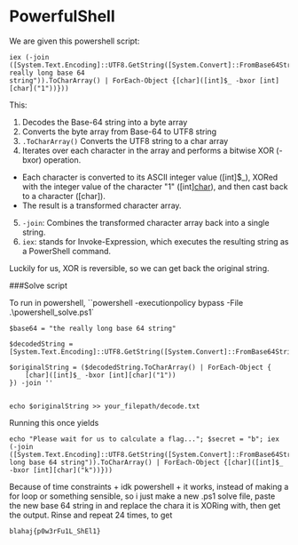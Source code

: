 # PowerfulShell

We are given this powershell script:
```
iex (-join ([System.Text.Encoding]::UTF8.GetString([System.Convert]::FromBase64String("this really long base 64
string")).ToCharArray() | ForEach-Object {[char]([int]$_ -bxor [int][char]("1"))}))
```

This:
1. Decodes the Base-64 string into a byte array
2. Converts the byte array from Base-64 to UTF8 string
3. `.ToCharArray()` Converts the UTF8 string to a char array
4. Iterates over each character in the array and performs a bitwise XOR (-bxor) operation.
- Each character is converted to its ASCII integer value ([int]$_), XORed with the integer value of the character "1" ([int][char]("1")), and then cast back to a character ([char]).
- The result is a transformed character array.
5. `-join`: Combines the transformed character array back into a single string.
6. `iex`: stands for Invoke-Expression, which executes the resulting string as a PowerShell command.

Luckily for us, XOR is reversible, so we can get back the original string.

###Solve script

To run in powershell, ``powershell -executionpolicy bypass -File .\powershell_solve.ps1`

```
$base64 = "the really long base 64 string"

$decodedString = [System.Text.Encoding]::UTF8.GetString([System.Convert]::FromBase64String($base64))

$originalString = ($decodedString.ToCharArray() | ForEach-Object {
    [char]([int]$_ -bxor [int][char]("1"))
}) -join ''


echo $originalString >> your_filepath/decode.txt
```

Running this once yields
```
echo "Please wait for us to calculate a flag..."; $secret = "b"; iex (-join ([System.Text.Encoding]::UTF8.GetString([System.Convert]::FromBase64String("another long base 64 string")).ToCharArray() | ForEach-Object {[char]([int]$_ -bxor [int][char]("k"))}))
```

Because of time constraints + idk powershell + it works, instead of making a for loop or something sensible, so i just make a new .ps1 solve file, paste the new base 64 string in and replace the chara it is XORing with, then get the output. Rinse and repeat 24 times, to get 

`blahaj{p0w3rFu1L_ShEl1}`